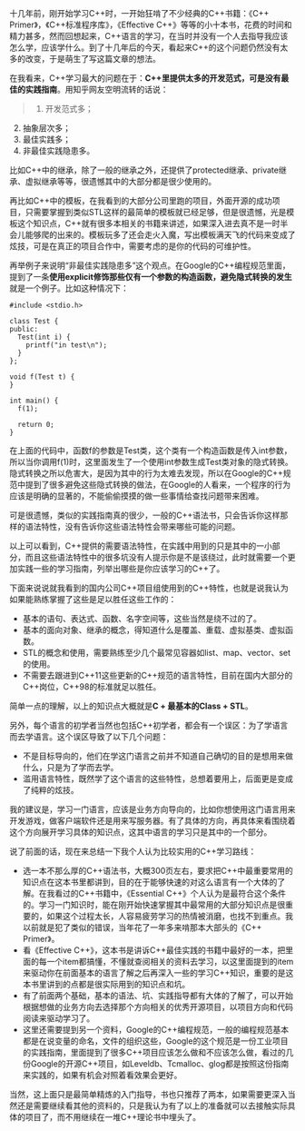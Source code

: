 十几年前，刚开始学习C++时，一开始狂啃了不少经典的C++书籍：《C++ Primer》，《C++标准程序库》，《Effective C++》等等的小十本书，花费的时间和精力甚多，然而回想起来，C++语言的学习，在当时并没有一个人去指导我应该怎么学，应该学什么。到了十几年后的今天，看起来C++的这个问题仍然没有太多的改变，于是萌生了写这篇文章的想法。

在我看来，C++学习最大的问题在于：**C++里提供太多的开发范式，可是没有最佳的实践指南**。用知乎网友空明流转的话说：

>1. 开发范式多；
2. 抽象层次多；
3. 最佳实践多；
4. 非最佳实践隐患多。

比如C++中的继承，除了一般的继承之外，还提供了protected继承、private继承、虚拟继承等等，很遗憾其中的大部分都是很少使用的。

再比如C++中的模板，在我看到的大部分公司里跑的项目，外面开源的成功项目，只需要掌握到类似STL这样的最简单的模板就已经足够，但是很遗憾，光是模板这个知识点，C++就有很多本相关的书籍来讲述，如果深入进去真不是一时半会儿能够爬的出来的。模板玩多了还会走火入魔，写出模板满天飞的代码来变成了炫技，可是在真正的项目合作中，需要考虑的是你的代码的可维护性。

再举例子来说明“非最佳实践隐患多”这个观点。在Google的C++编程规范里面，提到了一条**使用explicit修饰那些仅有一个参数的构造函数，避免隐式转换的发生**就是一个例子。比如这种情况下：

```
#include <stdio.h>

class Test {
public:
  Test(int i) {
    printf("in test\n");
  }
};

void f(Test t) {
}

int main() {
  f(1);

  return 0;
}
```
在上面的代码中，函数f的参数是Test类，这个类有一个构造函数是传入int参数，所以当你调用f(1)时，这里面发生了一个使用int参数生成Test类对象的隐式转换。隐式转换之所以危害大，是因为其中的行为太难去发现，所以在Google的C++规范中提到了很多避免这些隐式转换的做法，在Google的人看来，一个程序的行为应该是明确的显著的，不能偷偷摸摸的做一些事情给查找问题带来困难。

可是很遗憾，类似的实践指南真的很少，一般的C++语法书，只会告诉你这样那样的语法特性，没有告诉你这些语法特性会带来哪些可能的问题。

以上可以看到，C++提供的需要语法特性，在实践中用到的只是其中的一小部分，而且这些语法特性中的很多坑没有人提示你是不是该绕过，此时就需要一个更加实践一些的学习指南，列举出哪些是你应该学习的C++了。

下面来说说就我看到的国内公司C++项目组使用到的C++特性，也就是说我认为如果能熟练掌握了这些是足以胜任这些工作的：

*	基本的语句、表达式、函数、名字空间等，这些当然是绕不过的了。
*	基本的面向对象、继承的概念，得知道什么是覆盖、重载、虚拟基类、虚拟函数。
*	STL的概念和使用，需要熟练至少几个最常见容器如list、map、vector、set的使用。
*	不需要去跟进到C++11这些更新的C++规范的语言特性，目前在国内大部分的C++岗位，C++98的标准就足以胜任。

简单一点的理解，以上的知识点大概就是**C + 最基本的Class + STL**。

另外，每个语言的初学者当然也包括C++初学者，都会有一个误区：为了学语言而去学语言。这个误区导致了以下几个问题：

*	不是目标导向的，他们在学这门语言之前并不知道自己确切的目的是想用来做什么，只是为了学而去学。
*	滥用语言特性，既然学了这个语言的这些特性，总想着要用上，后面更是变成了纯粹的炫技。

我的建议是，学习一门语言，应该是业务方向导向的，比如你想使用这门语言用来开发游戏，做客户端软件还是用来写服务器。有了具体的方向，再具体来看围绕着这个方向展开学习具体的知识点，这其中语言的学习只是其中的一个部分。

说了前面的话，现在来总结一下我个人认为比较实用的C++学习路线：

*	选一本不那么厚的C++语法书，大概300页左右，要求把C++中最重要常用的知识点在这本书里都讲到，目的在于能够快速的对这么语言有一个大体的了解。在我看过的C++书籍中，《Essential C++》个人认为是最符合这个条件的。学习一门知识时，能在刚开始快速掌握其中最常用的大部分知识点是很重要的，如果这个过程太长，人容易疲劳学习的热情被消磨，也找不到重点。我以前就是犯了类似的错误，当年花了一年多来啃那本大部头的《C++ Primer》。
*	看《Effective C++》，这本书是讲诉C++最佳实践的书籍中最好的一本，把里面的每一个item都搞懂，不懂就查阅相关的资料去学习，以这里面提到的item来驱动你在前面基本的语言了解之后再深入一些的学习C++知识，重要的是这本书里讲到的点都是很实际用到的知识点和坑。
*	有了前面两个基础，基本的语法、坑、实践指导都有大体的了解了，可以开始根据想做的业务方向去选择那个方向相关的优秀开源项目，以项目方向和代码阅读来驱动学习了。
*	这里还需要提到另一个资料，Google的C++编程规范，一般的编程规范基本都是在说变量的命名，文件的组织这些，Google的这个规范是一份工业项目的实践指南，里面提到了很多C++项目应该怎么做和不应该怎么做，看过的几份Google的开源C++项目，如Leveldb、Tcmalloc、glog都是按照这份指南来实践的，如果有机会对照着看效果会更好。

当然，这上面只是最简单精炼的入门指导，书也只推荐了两本，如果需要更深入当然还是需要继续看其他的资料的，只是我认为有了以上的准备就可以去接触实际具体的项目了，而不用继续在一堆C++理论书中埋头了。


